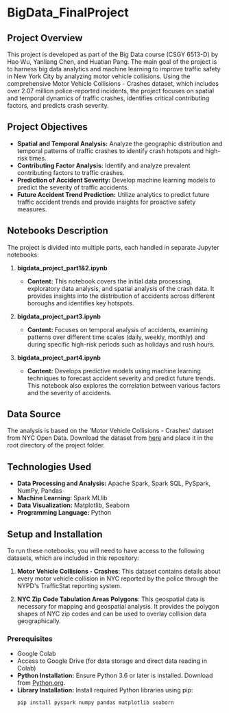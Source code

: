 # BigData_FinalProject
## Project Overview
This project is developed as part of the Big Data course (CSGY 6513-D) by Hao Wu, Yanliang Chen, and Huatian Pang. The main goal of the project is to harness big data analytics and machine learning to improve traffic safety in New York City by analyzing motor vehicle collisions. Using the comprehensive Motor Vehicle Collisions - Crashes dataset, which includes over 2.07 million police-reported incidents, the project focuses on spatial and temporal dynamics of traffic crashes, identifies critical contributing factors, and predicts crash severity.

## Project Objectives
- **Spatial and Temporal Analysis:** Analyze the geographic distribution and temporal patterns of traffic crashes to identify crash hotspots and high-risk times.
- **Contributing Factor Analysis:** Identify and analyze prevalent contributing factors to traffic crashes.
- **Prediction of Accident Severity:** Develop machine learning models to predict the severity of traffic accidents.
- **Future Accident Trend Prediction:** Utilize analytics to predict future traffic accident trends and provide insights for proactive safety measures.

## Notebooks Description
The project is divided into multiple parts, each handled in separate Jupyter notebooks:

1. **bigdata_project_part1&2.ipynb**
   - **Content:** This notebook covers the initial data processing, exploratory data analysis, and spatial analysis of the crash data. It provides insights into the distribution of accidents across different boroughs and identifies key hotspots.

2. **bigdata_project_part3.ipynb**
   - **Content:** Focuses on temporal analysis of accidents, examining patterns over different time scales (daily, weekly, monthly) and during specific high-risk periods such as holidays and rush hours.

3. **bigdata_project_part4.ipynb**
   - **Content:** Develops predictive models using machine learning techniques to forecast accident severity and predict future trends. This notebook also explores the correlation between various factors and the severity of accidents.

## Data Source
The analysis is based on the 'Motor Vehicle Collisions - Crashes' dataset from NYC Open Data. Download the dataset from [here](https://data.cityofnewyork.us/Public-Safety/Motor-Vehicle-Collisions-Crashes/h9gi-nx95/about_data) and place it in the root directory of the project folder.

## Technologies Used
- **Data Processing and Analysis:** Apache Spark, Spark SQL, PySpark, NumPy, Pandas
- **Machine Learning:** Spark MLlib
- **Data Visualization:** Matplotlib, Seaborn
- **Programming Language:** Python

## Setup and Installation

To run these notebooks, you will need to have access to the following datasets, which are included in this repository:

1. **Motor Vehicle Collisions - Crashes**: This dataset contains details about every motor vehicle collision in NYC reported by the police through the NYPD's TrafficStat reporting system.

2. **NYC Zip Code Tabulation Areas Polygons**: This geospatial data is necessary for mapping and geospatial analysis. It provides the polygon shapes of NYC zip codes and can be used to overlay collision data geographically.

### Prerequisites

- Google Colab
- Access to Google Drive (for data storage and direct data reading in Colab)
- **Python Installation:** Ensure Python 3.6 or later is installed. Download from [Python.org](https://www.python.org/downloads/).
- **Library Installation:** Install required Python libraries using pip:
  ```bash
  pip install pyspark numpy pandas matplotlib seaborn
